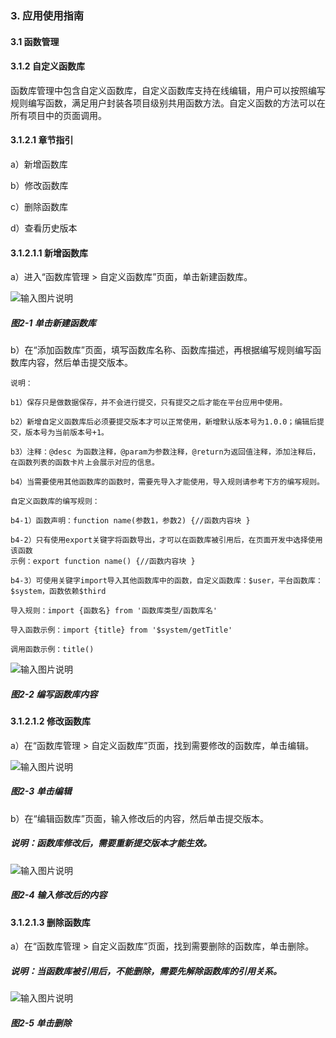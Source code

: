 ### 3. 应用使用指南

#### 3.1 函数管理

#### 3.1.2 自定义函数库

函数库管理中包含自定义函数库，自定义函数库支持在线编辑，用户可以按照编写规则编写函数，满足用户封装各项目级别共用函数方法。自定义函数的方法可以在所有项目中的页面调用。

#### 3.1.2.1 章节指引

a）新增函数库

b）修改函数库

c）删除函数库

d）查看历史版本

#### 3.1.2.1.1 新增函数库

a）进入“函数库管理 > 自定义函数库”页面，单击新建函数库。

![输入图片说明](../../../../images/%20SoFlu%EF%BC%88%E5%89%8D%E7%AB%AF%EF%BC%89%E5%85%A8%E8%87%AA%E5%8A%A8%E5%BC%80%E5%8F%91%E5%B9%B3%E5%8F%B0%E6%95%99%E7%A8%8B/1.%20%E6%9C%80%E6%96%B0%E7%89%88%E6%9C%AC%20-%20%E6%9B%B4%E6%96%B0%E6%97%A5%E6%9C%9F%20-%202023.01.10/3.%20%E5%BA%94%E7%94%A8%E4%BD%BF%E7%94%A8%E6%8C%87%E5%8D%97/1.%20%E5%87%BD%E6%95%B0%E7%AE%A1%E7%90%86/2-1.png)

##### 图2-1 单击新建函数库

b）在“添加函数库”页面，填写函数库名称、函数库描述，再根据编写规则编写函数库内容，然后单击提交版本。

```
说明：

b1）保存只是做数据保存，并不会进行提交，只有提交之后才能在平台应用中使用。

b2）新增自定义函数库后必须要提交版本才可以正常使用，新增默认版本号为1.0.0；编辑后提交，版本号为当前版本号+1。

b3）注释：@desc 为函数注释，@param为参数注释，@return为返回值注释，添加注释后，在函数列表的函数卡片上会展示对应的信息。

b4）当需要使用其他函数库的函数时，需要先导入才能使用，导入规则请参考下方的编写规则。
```

```
自定义函数库的编写规则：

b4-1）函数声明：function name(参数1，参数2) {//函数内容块 }

b4-2）只有使用export关键字将函数导出，才可以在函数库被引用后，在页面开发中选择使用该函数
示例：export function name() {//函数内容块 }

b4-3）可使用关键字import导入其他函数库中的函数，自定义函数库：$user，平台函数库：$system，函数依赖$third

导入规则：import {函数名} from '函数库类型/函数库名'

导入函数示例：import {title} from '$system/getTitle'

调用函数示例：title()
```

![输入图片说明](../../../../images/%20SoFlu%EF%BC%88%E5%89%8D%E7%AB%AF%EF%BC%89%E5%85%A8%E8%87%AA%E5%8A%A8%E5%BC%80%E5%8F%91%E5%B9%B3%E5%8F%B0%E6%95%99%E7%A8%8B/1.%20%E6%9C%80%E6%96%B0%E7%89%88%E6%9C%AC%20-%20%E6%9B%B4%E6%96%B0%E6%97%A5%E6%9C%9F%20-%202023.01.10/3.%20%E5%BA%94%E7%94%A8%E4%BD%BF%E7%94%A8%E6%8C%87%E5%8D%97/1.%20%E5%87%BD%E6%95%B0%E7%AE%A1%E7%90%86/2-2.png)

##### 图2-2 编写函数库内容

#### 3.1.2.1.2 修改函数库

a）在“函数库管理 > 自定义函数库”页面，找到需要修改的函数库，单击编辑。

![输入图片说明](../../../../images/%20SoFlu%EF%BC%88%E5%89%8D%E7%AB%AF%EF%BC%89%E5%85%A8%E8%87%AA%E5%8A%A8%E5%BC%80%E5%8F%91%E5%B9%B3%E5%8F%B0%E6%95%99%E7%A8%8B/1.%20%E6%9C%80%E6%96%B0%E7%89%88%E6%9C%AC%20-%20%E6%9B%B4%E6%96%B0%E6%97%A5%E6%9C%9F%20-%202023.01.10/3.%20%E5%BA%94%E7%94%A8%E4%BD%BF%E7%94%A8%E6%8C%87%E5%8D%97/1.%20%E5%87%BD%E6%95%B0%E7%AE%A1%E7%90%86/2-3.png)

##### 图2-3 单击编辑

b）在“编辑函数库”页面，输入修改后的内容，然后单击提交版本。

##### 说明：函数库修改后，需要重新提交版本才能生效。

![输入图片说明](../../../../images/%20SoFlu%EF%BC%88%E5%89%8D%E7%AB%AF%EF%BC%89%E5%85%A8%E8%87%AA%E5%8A%A8%E5%BC%80%E5%8F%91%E5%B9%B3%E5%8F%B0%E6%95%99%E7%A8%8B/1.%20%E6%9C%80%E6%96%B0%E7%89%88%E6%9C%AC%20-%20%E6%9B%B4%E6%96%B0%E6%97%A5%E6%9C%9F%20-%202023.01.10/3.%20%E5%BA%94%E7%94%A8%E4%BD%BF%E7%94%A8%E6%8C%87%E5%8D%97/1.%20%E5%87%BD%E6%95%B0%E7%AE%A1%E7%90%86/2-4.png)

##### 图2-4 输入修改后的内容

#### 3.1.2.1.3 删除函数库

a）在“函数库管理 > 自定义函数库”页面，找到需要删除的函数库，单击删除。

##### 说明：当函数库被引用后，不能删除，需要先解除函数库的引用关系。

![输入图片说明](../../../../images/%20SoFlu%EF%BC%88%E5%89%8D%E7%AB%AF%EF%BC%89%E5%85%A8%E8%87%AA%E5%8A%A8%E5%BC%80%E5%8F%91%E5%B9%B3%E5%8F%B0%E6%95%99%E7%A8%8B/1.%20%E6%9C%80%E6%96%B0%E7%89%88%E6%9C%AC%20-%20%E6%9B%B4%E6%96%B0%E6%97%A5%E6%9C%9F%20-%202023.01.10/3.%20%E5%BA%94%E7%94%A8%E4%BD%BF%E7%94%A8%E6%8C%87%E5%8D%97/1.%20%E5%87%BD%E6%95%B0%E7%AE%A1%E7%90%86/2-5.png)

##### 图2-5 单击删除
